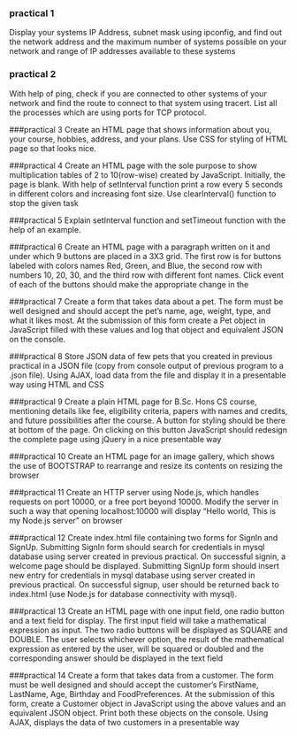 ### practical 1
Display your systems IP Address, subnet mask using ipconfig, and find out the network address and the maximum number of systems possible on your network and range of IP addresses available to these systems

### practical 2
With help of ping, check if you are connected to other systems of your network and find the route to connect to that system using tracert. List all the processes which are using ports for TCP protocol. 

###practical 3
Create an HTML page that shows information about you, your course, hobbies, address, and your plans. Use CSS for styling of HTML page so that looks nice. 

###practical 4
 Create an HTML page with the sole purpose to show multiplication tables of 2 to 10(row-wise) created by JavaScript. Initially, the page is blank. With help of setInterval function print a row every 5 seconds in different colors and increasing font size. Use clearInterval() function to stop the given task

###practical 5
Explain setInterval function and setTimeout function with the help of an example.

###practical 6
Create an HTML page with a paragraph written on it and under which 9 buttons are placed in a 3X3 grid. The first row is for buttons labeled with colors names Red, Green, and Blue, the second row with numbers 10, 20, 30, and the third row with different font names. Click event of each of the buttons should make the
appropriate change in the

###practical 7
Create a form that takes data about a pet. The form must be well designed and should accept the pet’s name, age, weight, type, and what it likes most. At the submission of this form create a Pet object in JavaScript filled with these values and log that object and equivalent JSON on the console.

###practical 8
Store JSON data of few pets that you created in previous practical in a JSON file (copy from console output of previous  program to a .json file). Using AJAX, load data from the file and display it in a presentable way using HTML and CSS


###practical 9
Create a plain HTML page for B.Sc. Hons CS course, mentioning details like fee, eligibility criteria, papers with names and credits, and future possibilities after the course. A button for styling should be there at bottom of the page. On clicking on this button JavaScript should redesign the complete page using jQuery in a nice presentable way

###practical 10
 Create an HTML page for an image gallery, which shows the use of BOOTSTRAP to rearrange and resize its contents on  resizing the browser

###practical 11
Create an HTTP server using Node.js, which handles requests on port 10000, or a free port beyond 10000. Modify the server in such a way that opening localhost:10000 will display “Hello world, This is my Node.js server” on browser



###practical 12
Create index.html file containing two forms for SignIn and SignUp. Submitting SignIn form should search for credentials in mysql database using server created in previous practical. On successful signin, a welcome page should be displayed. Submitting SignUp form should insert new entry for credentials in mysql database using server created in previous practical. On successful signup, user should be returned back to index.html (use Node.js for database connectivity with mysql).

###practical 13
Create an HTML page with one input field, one radio button and a text field for display. The first input field will take a mathematical expression as input. The two radio buttons will be displayed as SQUARE and DOUBLE. The user selects whichever option, the result of the mathematical expression as entered by the user, will be squared or doubled and the corresponding answer should be displayed in the text field 

###practical 14
Create a form that takes data from a customer. The form must be well designed and should accept the customer’s FirstName, LastName, Age, Birthday and FoodPreferences. At the submission of this form, create a Customer object in JavaScript using the above values and an equivalent JSON object. Print both these objects on the console. Using AJAX, displays the data of two customers in a presentable way
